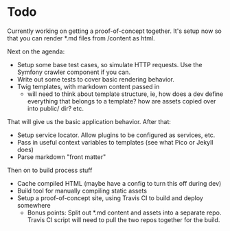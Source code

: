 # Todo

Currently working on getting a proof-of-concept together. It's setup now so that you can render *.md files from /content as html.
 
 Next on the agenda:
 
 - Setup some base test cases, so simulate HTTP requests. Use the Symfony crawler component if you can.
 - Write out some tests to cover basic rendering behavior.
 - Twig templates, with markdown content passed in
   - will need to think about template structure,
     ie, how does a dev define everything that belongs to a template?
         how are assets copied over into public/ dir?
         etc.
 
 That will give us the basic application behavior.
 After that:
 
 - Setup service locator. Allow plugins to be configured as services, etc.
 - Pass in useful context variables to templates (see what Pico or Jekyll does)
 - Parse markdown "front matter"
 
 Then on to build process stuff
 - Cache compiled HTML (maybe have a config to turn this off during dev)
 - Build tool for manually compiling static assets
 - Setup a proof-of-concept site, using Travis CI to build and deploy somewhere
   - Bonus points:
     Split out *.md content and assets into a separate repo. Travis CI
     script will need to pull the two repos together for the build.